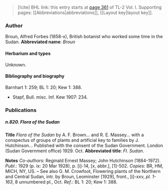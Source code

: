 > [!cite] BHL link: this entry starts at [page 361](https://www.biodiversitylibrary.org/page/33120492) of TL-2 Vol. I.
> Supporting pages: [[Abbreviations|abbreviations]], [[Layout key|layout key]].

### Author

Broun, Alfred Forbes (1858-x), British botanist who worked some time in the Sudan. 
**Abbreviated name**: *Broun*

#### Herbarium and types

Unknown.

#### Bibliography and biography

Barnhart 1: 259; BL 1: 20; Kew 1: 388.
- Stapf, Bull. misc. Inf. Kew 1907: 234.

### Publications

##### n.820. Flora of the Sudan

**Title**
*Flora of the Sudan* by A. F. Brown... and R. E. Massey... with a conspectus of groups of plants and artificial key to families by J. Hutchinson... Published with the consent of the Sudan Government. London (Sudan Government office) 1929. Oct.
**Abbreviated title**: *Fl. Sudan*.

**Notes**
*Co-authors*: Reginald Ernest Massey; John Hutchinson (1884-1972).
*Publ*.: 1929 (p. ix: 20 Mar 1928), p. \[i\]-14, \[x, abbr.\], \[1\]-502. *Copies*: BR, HM, MICH, NY, US. – See also G. M. Crowfoot, Flowering plants of the Northern and Central Sudan, intr. by Broun, Leominster \[1929\], front., \[i\]-xxv, *pl. 1-163*, 8 unnumbered pl., Oct.
*Ref*.: BL 1: 20; Kew 1: 388.

